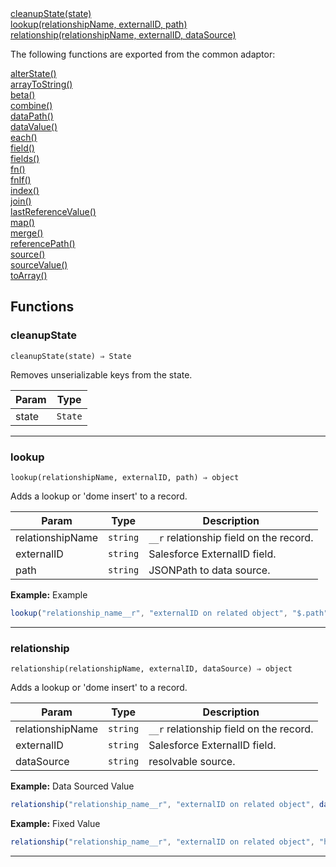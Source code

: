 <dl>
<dt>
    <a href="#cleanupstate">cleanupState(state)</a></dt>
<dt>
    <a href="#lookup">lookup(relationshipName, externalID, path)</a></dt>
<dt>
    <a href="#relationship">relationship(relationshipName, externalID, dataSource)</a></dt>
</dl>

The following functions are exported from the common adaptor:
<dl>
<dt>
    <a href="/adaptors/packages/common-docs#alterstate">alterState()</a>
</dt>
<dt>
    <a href="/adaptors/packages/common-docs#arraytostring">arrayToString()</a>
</dt>
<dt>
    <a href="/adaptors/packages/common-docs#beta">beta()</a>
</dt>
<dt>
    <a href="/adaptors/packages/common-docs#combine">combine()</a>
</dt>
<dt>
    <a href="/adaptors/packages/common-docs#datapath">dataPath()</a>
</dt>
<dt>
    <a href="/adaptors/packages/common-docs#datavalue">dataValue()</a>
</dt>
<dt>
    <a href="/adaptors/packages/common-docs#each">each()</a>
</dt>
<dt>
    <a href="/adaptors/packages/common-docs#field">field()</a>
</dt>
<dt>
    <a href="/adaptors/packages/common-docs#fields">fields()</a>
</dt>
<dt>
    <a href="/adaptors/packages/common-docs#fn">fn()</a>
</dt>
<dt>
    <a href="/adaptors/packages/common-docs#fnif">fnIf()</a>
</dt>
<dt>
    <a href="/adaptors/packages/common-docs#index">index()</a>
</dt>
<dt>
    <a href="/adaptors/packages/common-docs#join">join()</a>
</dt>
<dt>
    <a href="/adaptors/packages/common-docs#lastreferencevalue">lastReferenceValue()</a>
</dt>
<dt>
    <a href="/adaptors/packages/common-docs#map">map()</a>
</dt>
<dt>
    <a href="/adaptors/packages/common-docs#merge">merge()</a>
</dt>
<dt>
    <a href="/adaptors/packages/common-docs#referencepath">referencePath()</a>
</dt>
<dt>
    <a href="/adaptors/packages/common-docs#source">source()</a>
</dt>
<dt>
    <a href="/adaptors/packages/common-docs#sourcevalue">sourceValue()</a>
</dt>
<dt>
    <a href="/adaptors/packages/common-docs#toarray">toArray()</a>
</dt></dl>

## Functions
### cleanupState

<p><code>cleanupState(state) ⇒ State</code></p>

Removes unserializable keys from the state.


| Param | Type |
| --- | --- |
| state | <code>State</code> | 


* * *

### lookup

<p><code>lookup(relationshipName, externalID, path) ⇒ object</code></p>

Adds a lookup or 'dome insert' to a record.


| Param | Type | Description |
| --- | --- | --- |
| relationshipName | <code>string</code> | `__r` relationship field on the record. |
| externalID | <code>string</code> | Salesforce ExternalID field. |
| path | <code>string</code> | JSONPath to data source. |

**Example:** Example
```js
lookup("relationship_name__r", "externalID on related object", "$.path")
```

* * *

### relationship

<p><code>relationship(relationshipName, externalID, dataSource) ⇒ object</code></p>

Adds a lookup or 'dome insert' to a record.


| Param | Type | Description |
| --- | --- | --- |
| relationshipName | <code>string</code> | `__r` relationship field on the record. |
| externalID | <code>string</code> | Salesforce ExternalID field. |
| dataSource | <code>string</code> | resolvable source. |

**Example:** Data Sourced Value
```js
relationship("relationship_name__r", "externalID on related object", dataSource("path"))
```
**Example:** Fixed Value
```js
relationship("relationship_name__r", "externalID on related object", "hello world")
```

* * *

